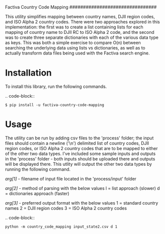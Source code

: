 Factiva Country Code Mapping
################################

This utility simplifies mapping between country names, DJII region codes, and ISO Alpha 2 country codes. There were two approaches explored in this implementation: the first was to create a list containing lists for each mapping of country name to DJII RC to ISO Alpha 2 code, and the second was to create three separate dictionaries with each of the various data type as keys. This was both a simple exercise to compare O(n) between searching the underlying data using lists vs dictionaries, as well as to actually transform data files being used with the Factiva search engine.

Installation
============

To install this library, run the following commands.

.. code-block::

    $ pip install -u factiva-country-code-mapping

Usage
======================

The utility can be run by adding csv files to the 'process' folder; the input files should contain a newline ('\n') delimited list of country codes, DJII region codes, or ISO Alpha 2 country codes that are to be mapped to either of the other two data types. I've included some sample inputs and outputs in the 'process' folder - both inputs should be uploaded there and outputs will be displayed there. This utlity will output the other two data types by running the following command.

*arg[1]* - filename of input file located in the 'process/input' folder

*arg[2]* - method of parsing with the below values
                    l = list approach (slower)
                    d = dictionaries approach (faster)
                    
*arg[3]* - preferred output format with the below values
                    1 = standard country names
                    2 = DJII region codes
                    3 = ISO Alpha 2 country codes

.. code-block::

    python -m country_code_mapping input_state2.csv d 1
